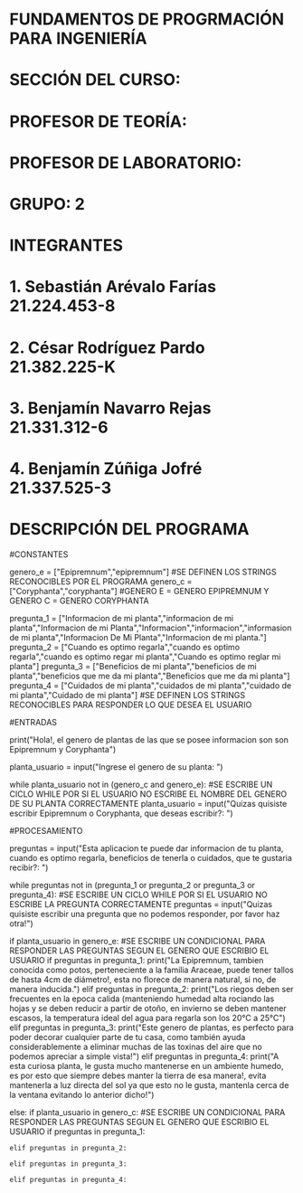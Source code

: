# FUNDAMENTOS DE PROGRMACIÓN PARA INGENIERÍA
# SECCIÓN DEL CURSO:
# PROFESOR DE TEORÍA:
# PROFESOR DE LABORATORIO:
# GRUPO: 2
# INTEGRANTES
# 1. Sebastián Arévalo Farías 21.224.453-8
# 2. César Rodríguez Pardo 21.382.225-K
# 3. Benjamín Navarro Rejas 21.331.312-6
# 4. Benjamín Zúñiga Jofré 21.337.525-3
# DESCRIPCIÓN DEL PROGRAMA 

#CONSTANTES

genero_e = ["Epipremnum","epipremnum"] #SE DEFINEN LOS STRINGS RECONOCIBLES POR EL PROGRAMA 
genero_c = ["Coryphanta","coryphanta"] #GENERO E = GENERO EPIPREMNUM Y GENERO C = GENERO CORYPHANTA

pregunta_1 = ["Informacion de mi planta","informacion de mi planta","Informacion de mi Planta","Informacion","informacion","informasion de mi planta","Informacion De Mi Planta","Informacion de mi planta."]
pregunta_2 = ["Cuando es optimo regarla","cuando es optimo regarla","cuando es optimo regar mi planta","Cuando es optimo reglar mi planta"]
pregunta_3 = ["Beneficios de mi planta","beneficios de mi planta","beneficios que me da mi planta","Beneficios que me da mi planta"]
pregunta_4 = ["Cuidados de mi planta","cuidados de mi planta","cuidado de mi planta","Cuidado de mi planta"]  #SE DEFINEN LOS STRINGS RECONOCIBLES PARA RESPONDER LO QUE DESEA EL USUARIO

#ENTRADAS

print("Hola!, el genero de plantas de las que se posee informacion son son Epipremnum y Coryphanta")

planta_usuario = input("Ingrese el genero de su planta: ") 

while planta_usuario not in (genero_c and genero_e): #SE ESCRIBE UN CICLO WHILE POR SI EL USUARIO NO ESCRIBE EL NOMBRE DEL GENERO DE SU PLANTA CORRECTAMENTE
    planta_usuario = input("Quizas quisiste escribir Epipremnum o Coryphanta, que deseas escribir?: ")

#PROCESAMIENTO
    
preguntas = input("Esta aplicacion te puede dar informacion de tu planta, cuando es optimo regarla, beneficios de tenerla o cuidados, que te gustaria recibir?: ")

while preguntas not in (pregunta_1 or pregunta_2 or pregunta_3 or pregunta_4): #SE ESCRIBE UN CICLO WHILE POR SI EL USUARIO NO ESCRIBE LA PREGUNTA CORRECTAMENTE
    preguntas = input("Quizas quisiste escribir una pregunta que no podemos responder, por favor haz otra!")

if planta_usuario in genero_e: #SE ESCRIBE UN CONDICIONAL PARA RESPONDER LAS PREGUNTAS SEGUN EL GENERO QUE ESCRIBIO EL USUARIO
    if preguntas in pregunta_1:
        print("La Epipremnum, tambien conocida como potos, perteneciente a la familia Araceae, puede tener tallos de hasta 4cm de diámetro!, esta no florece de manera natural, si no, de manera inducida.")
    elif preguntas in pregunta_2:
        print("Los riegos deben ser frecuentes en la epoca calida (manteniendo humedad alta rociando las hojas y se deben reducir a partir de otoño, en invierno se deben mantener escasos, la temperatura ideal del agua para regarla son los 20°C a 25°C")
    elif preguntas in pregunta_3:
        print("Este genero de plantas, es perfecto para poder decorar cualquier parte de tu casa, como también ayuda considerablemente a eliminar muchas de las toxinas del aire que no podemos apreciar a simple vista!")
    elif preguntas in pregunta_4:
        print("A esta curiosa planta, le gusta mucho mantenerse en un ambiente humedo, es por esto que siempre debes manter la tierra de esa manera!, evita mantenerla a luz directa del sol ya que esto no le gusta, mantenla cerca de la ventana evitando lo anterior dicho!")

else:
if planta_usuario in genero_c: #SE ESCRIBE UN CONDICIONAL PARA RESPONDER LAS PREGUNTAS SEGUN EL GENERO QUE ESCRIBIO EL USUARIO
    if preguntas in pregunta_1:
        
    elif preguntas in pregunta_2:
        
    elif preguntas in pregunta_3:
        
    elif preguntas in pregunta_4:
